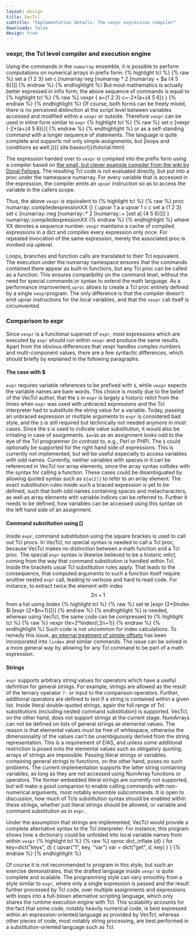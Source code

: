 ```yaml
---
layout: design
title: VecTcl
subtitle: "Implementation details: The vexpr expression compiler"
downloads: false
design: true
---
```


### vexpr, the Tcl level compiler and execution engine
Using the commands in the `numarray` ensemble, it is possible to perform computations on numerical
arrays in prefix form:
{% highlight tcl %}
{% raw %}
set a {1 2 3}
set c [numarray neg [numarray * 2 [numarray + $a {4 5 6}]]]
{% endraw %}
{% endhighlight %}
But most mathematics is actually better expressed in infix form; the above sequence of commands is
equal to 
{% highlight tcl %}
{% raw %}
vexpr {
	a={1 2 3}
	c=-2*(a+{4 5 6})
}
{% endraw %}
{% endhighlight %}
Of course, both forms can be freely mixed, there is no perceived distinction at the script level between variables
accessed and modified within a `vexpr` or outside. Therefore `vexpr` can be used in inline form
similar to `expr`
{% highlight tcl %}
{% raw %}
set c [vexpr {-2*(a+{4 5 6})}]
{% endraw %}
{% endhighlight %}
or as a self-standing command with a longer sequence of statements.
The language is quite complete and supports not only simple assignments, but [loops and
conditions as well.]({{ site.baseurl}}/tutorial.html)

The expression handed over to `vexpr` is compiled into the prefix form using a compiler based on 
[the small, but clever example compiler from the wiki by Donal Fellows](http://wiki.tcl.tk/39011). The
resulting Tcl code is not evaluated directly, but put into a proc under the namespace numarray. For
every variable that is accessed in the expression, the compiler emits an `upvar` instruction so as
to access the variable in the callers scope. 

Thus, the above `vexpr` is equivalent to
{% highlight tcl %}
{% raw %}
proc numarray::compiledexpressionXX {} {
	upvar 1 a a
	upvar 1 c c
	set a {1 2 3}
	set c [numarray::neg [numarray::* 2 [numarray::+ [set a] {4 5 6}]]]
}
numarray::compiledexpressionXX
{% endraw %}
{% endhighlight %}
where XX denotes a sequence number.  `vexpr`
maintains a cache of compiled expressions in a dict and compiles every expression only once. For
repeated invocation of the same expression, merely the associated proc is invoked via uplevel.

Loops, branches and function calls are translated to their Tcl equivalent. The execution under the
numarray namespace ensures that the commands contained there appear as built-in functions, but any
Tcl proc can be called as a function. This ensures compatibility on the command level, without the 
need for special commands or syntax to extend the math language. As a
performance improvement,`vproc` allows to create a Tcl proc entirely defined by a single `vexpr`program. The
only difference is that the compiler doesn't emit upvar instructions for the local variables, and
that the `vexpr` call itself is circumvented. 

### Comparison to expr

Since `vexpr` is a functional superset of `expr`, most expressions which are executed by `expr` should
run within `vexpr` and produce the same results. Apart from the obvious differences that vexpr
handles complex numbers and multi-component values, there are a few syntactic differences, which
should briefly by explained in the following paragraphs.

#### The case with $
`expr` requires variable references to be prefixed with `$`, while `vexpr` expects the variable names
are bare words. This choice is mostly due to the belief of the VecTcl author, that the `$` in `expr` is
largely a historic relict from the times when `expr` was used with unbraced expressions and the Tcl
interpreter had to substitute the string value for a variable.
Today, passing an unbraced expression or multiple arguments 
to `expr` is considered bad style, and the `$` is still required but technically not needed anymore in most cases. 
Since the `$` is
used to indicate value substitution, it would also be irritating in case of assignments. `$a=$b`
as an assignment looks odd to the eye of the Tcl programmer (in contrast to, e.g., Perl or PHP).
The `$` could optionally be supported for the right hand side of expressions. This is currently not implemented,
but will be useful especially to access variables with odd names. Currently, neither variables
with spaces in it can be referenced in VecTcl nor array elements, since the array syntax collides
with the syntax for calling a function. These cases could be disambiguated by allowing quoted syntax
such as `${a(2)}` to refer to an array element. The exact substitution rules inside such a braced
expression is yet to be defined, such that both odd names containing spaces and metacharacters, as
well as array elements with variable indices can be referred to. Further it needs to be defined, how
variables can be accessed using this syntax on the left hand side of an assignment. 

#### Command substitution using \[\]
Inside `expr`, command substitution using the square brackes is used to call out Tcl
procs. In VecTcl, no special syntax is needed to call a Tcl proc, because VecTcl makes no
distinction between a math function and a Tcl proc. The special `expr` syntax is likewise believed to be a
historic relict, coming from the way that command substitution is handled within Tcl. Inside the
brackets usual Tcl substitution rules apply. That leads to the consequence, that computed arguments
to such a function itself require another nested `expr` call, leading to verbose and hard to read
code. For instance, to extract twice the element with index $$2n+1$$ from a list using lindex
{% highlight tcl %}
{% raw %}
set te [expr {2*[lindex $l [expr {2*$n+1}]]}]
{% endraw %}
{% endhighlight %}
is needed, whereas using VecTcl, the same code can be compressed to 
{% highlight tcl %}
{% raw %}
vexpr {te=2*lindex(l,2n+1)}
{% endraw %}
{% endhighlight %}
Such code is not uncommon for index calculations. To remedy this issue, [an internal treatment of
simple offsets](http://www.tcl.tk/cgi-bin/tct/tip/176.html)
has been incorporated into `lindex` and similar commands. 
The issue can be solved in a more general way by allowing for any Tcl
command to be part of a math expression. 

#### Strings
`expr` supports arbitrary string values for operators which have a useful definition for general
strings. For example, strings are allowed as the result of the ternary operator `?:` or input to the
comparison operators. Further, additional operators are defined to test if a string is contained 
within a given list. Inside literal double-quoted strings, again the full range of Tcl
substitutions (including nested command substitution) is supported. VecTcl, on the other hand, does
not support strings at the current stage. NumArrays can not be defined on lists of general strings as
elemental values. The reason is that elemental values must be free of whitespace, otherwise the
dimensionality of the values can't be unambiguously derived from the string representation. This is
a requirement of EIAS, and unless some additional restriction is posed onto the elemental values such as obligatory
quoting, arrays of strings are impossible.
Passing literal strings or variables containing general strings to functions, on the other hand,
poses no such problems. The current implementation supports the latter string containing variables, as long as
they are not accessed using NumArray functions or operators. The former embedded literal strings are currently
not supported, but will make a good companion to enable calling commands with non-numerical arguments, 
most notably ensemble subcommands. It is open
to discussion, how much of Tcls substitution syntax should be enabled within these strings, whether just
literal strings should be allowed, or variable and command substitution as in `expr`.

Under the assumption that strings are implemented, VecTcl would provide a
complete alternative syntax to the Tcl interpreter. For instance, this program shows how a
dictionary could be unfolded into local variable names from within `vexpr`
{% highlight tcl %}
{% raw %}
vproc dict_inflate {d} {
	for key=dict("keys", d) {
		upvar("1", key, "var")
		var = dict("get", d, key)
	}
}
{% endraw %}
{% endhighlight %}

Of course it is not recommended to program in this style, but such an exercise demonstrates, that
the drafted language inside `vexpr` is quite complete and scalable. The programming style can vary
smoothly from a style similar to `expr`, where only a single expression is passed and the result further
processed by Tcl code, over multiple assignments and expressions with loops into a full-blown
alternative scripting language, which only shares the runtime execution engine with Tcl. This
scalability accounts for the fact that some code, notably heavily numerical code, is best
expressed within an expression-oriented language as provided by VecTcl, whereas other pieces of
code, most notably string processing, are best performed in a substitution-oriented language such as
Tcl. 


